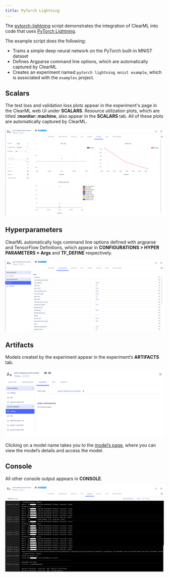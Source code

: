 ```yaml
---
title: PyTorch Lightning
---
```


The [pytorch-lightning](https://github.com/allegroai/clearml/blob/master/examples/frameworks/pytorch-lightning/pytorch_lightning_example.py) 
script demonstrates the integration of ClearML into code that uses [PyTorch Lightning](https://www.pytorchlightning.ai/). 

The example script does the following:
* Trains a simple deep neural network on the PyTorch built-in MNIST dataset
* Defines Argparse command line options, which are automatically captured by ClearML
* Creates an experiment named `pytorch lightning mnist example`, which is associated with the `examples` project.

## Scalars

The test loss and validation loss plots appear in the experiment's page in the ClearML web UI under **SCALARS**. 
Resource utilization plots, which are titled **:monitor: machine**, also appear in the **SCALARS** tab. All of these 
plots are automatically captured by ClearML. 

![PyTorch Lightning console](../../../img/examples_pytorch_lightning_scalars.png)


## Hyperparameters

ClearML automatically logs command line options defined with argparse and TensorFlow Definitions, which appear in 
**CONFIGURATIONS > HYPER PARAMETERS > Args** and **TF_DEFINE** respectively. 

![PyTorch Lightning parameters](../../../img/examples_pytorch_lightning_params.png)

## Artifacts

Models created by the experiment appear in the experiment’s **ARTIFACTS** tab.

![PyTorch Lightning model](../../../img/examples_pytorch_lightning_model.png)

Clicking on a model name takes you to the [model’s page](../../../webapp/webapp_model_viewing.md), where you can view 
the model’s details and access the model.

## Console

All other console output appears in **CONSOLE**.

![PyTorch Lightning console](../../../img/examples_pytorch_lightning_console.png)

